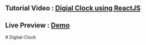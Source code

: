 ## Tutorial Video : <a href='https://youtu.be/q_6v4klaWu0?si=fNrSzi3ZSUlC1gsY'>Digial Clock using ReactJS</a>

## Live Preview : <a href='https://react-digital-clock-umairfaheem.netlify.app/'>Demo</a>
#   D i g i t a l - C l o c k  
 